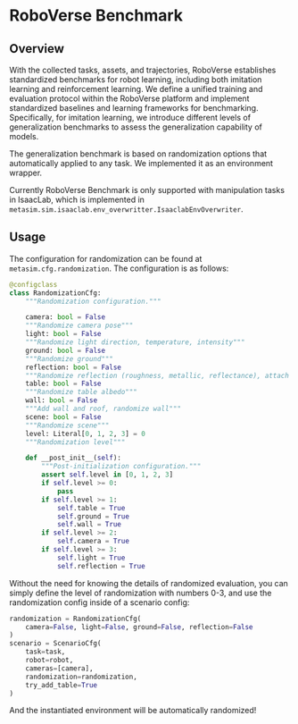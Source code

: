 # RoboVerse Benchmark

## Overview

With the collected tasks, assets, and trajectories, RoboVerse establishes standardized
benchmarks for robot learning, including both imitation learning and
reinforcement learning. We define a unified training and evaluation protocol within
the RoboVerse platform and implement standardized baselines and learning frameworks
for benchmarking. Specifically, for imitation learning, we introduce different
levels of generalization benchmarks to assess the generalization capability of
models.

The generalization benchmark is based on randomization options that automatically applied to any task. We implemented it as an environment wrapper.

Currently RoboVerse Benchmark is only supported with manipulation tasks in IsaacLab, which is implemented in `metasim.sim.isaaclab.env_overwritter.IsaaclabEnvOverwriter`.

## Usage

The configuration for randomization can be found at `metasim.cfg.randomization`. The configuration is as follows:

```python
@configclass
class RandomizationCfg:
    """Randomization configuration."""

    camera: bool = False
    """Randomize camera pose"""
    light: bool = False
    """Randomize light direction, temperature, intensity"""
    ground: bool = False
    """Randomize ground"""
    reflection: bool = False
    """Randomize reflection (roughness, metallic, reflectance), attach random diffuse color to surfaces that have no material"""
    table: bool = False
    """Randomize table albedo"""
    wall: bool = False
    """Add wall and roof, randomize wall"""
    scene: bool = False
    """Randomize scene"""
    level: Literal[0, 1, 2, 3] = 0
    """Randomization level"""

    def __post_init__(self):
        """Post-initialization configuration."""
        assert self.level in [0, 1, 2, 3]
        if self.level >= 0:
            pass
        if self.level >= 1:
            self.table = True
            self.ground = True
            self.wall = True
        if self.level >= 2:
            self.camera = True
        if self.level >= 3:
            self.light = True
            self.reflection = True
```

Without the need for knowing the details of randomized evaluation, you can simply define the level of randomization with numbers 0-3, and use the randomization config inside of a scenario config:

```python
randomization = RandomizationCfg(
    camera=False, light=False, ground=False, reflection=False
)
scenario = ScenarioCfg(
    task=task,
    robot=robot,
    cameras=[camera],
    randomization=randomization,
    try_add_table=True
)
```

And the instantiated environment will be automatically randomized!
